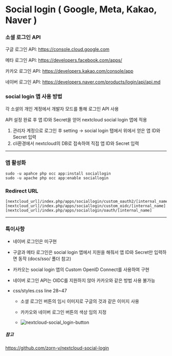 # Social login ( Google, Meta, Kakao, Naver )

### 소셜 로그인 API

구글 로그인 API: https://console.cloud.google.com

메타 로그인 API: https://developers.facebook.com/apps/

카카오 로그인 API: https://developers.kakao.com/console/app

네이버 로그인 API: https://developers.naver.com/products/login/api/api.md

### social login 앱 사용 방법

각 소셜의 개인 계정에서 개발자 모드를 통해 로그인 API 사용

API 설정 완료 후 앱 ID와 Secret을 얻어 nextcloud social login 앱에 적용

  1. 관리자 계정으로 로그인 후 setting -> social login 탭에서 위에서 얻은 앱 ID와 Secret 입력
  2. cli환경에서 nextcloud의 DB로 접속하여 직접 앱 ID와 Secret 입력

* * *
  
### 앱 활성화

    sudo -u apahce php occ app:install sociallogin
    sudo -u apache php occ app:enable sociallogin
    
### Redirect URL

    [nextcloud_url]/index.php/apps/sociallogin/custom_oauth2/[internal_name]
    [nextcloud_url]/index.php/apps/sociallogin/custom_oidc/[internal_name]
    [nextcloud_url]/index.php/apps/sociallogin/oauth/[internal_name]

* * *

### 특이사항

* 네이버 로그인은 미구현

* 구글과 메타 로그인은 social login 앱에서 지원을 해줘서 앱 ID와 Secret만 입력하면 동작
  (docs/sso/ 폴더 참고)

* 카카오는 social login 앱의 Custom OpenID Connect를 사용하여 구현

* 네이버 로그인 API는 OIDC를 지원하지 않아 카카오와 같은 방법 사용 불가능

* css/styles.css line 28~47

  * 소셜 로그인 버튼의 임시 이미지로 구글의 것과 같은 이미지 사용
  
  * 카카오와 네이버 로그인 버튼의 색상 임의 지정

  * ![nextcloud-social_login-button](https://user-images.githubusercontent.com/94033731/215657737-54785652-f3fa-4578-91eb-f64bcb8a4d39.png)


##### 참고

https://github.com/zorn-v/nextcloud-social-login
